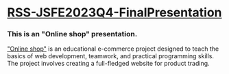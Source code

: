 # [RSS-JSFE2023Q4-FinalPresentation](https://cheidru.github.io/RSS-JSFE2023Q4-FinalPresentation/reveal.js-master/)

### This is an "Online shop" presentation.
["Online shop"](https://github.com/cheidru/e-commerce-RSS2024/edit/main/README.md) is an educational e-commerce project designed to teach the basics of web development, teamwork, and practical programming skills. The project involves creating a full-fledged website for product trading.

